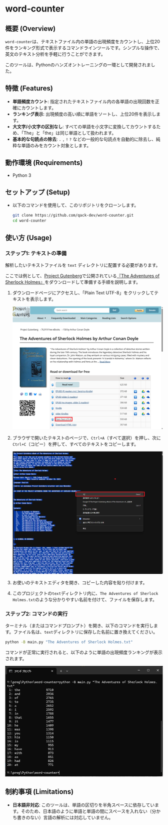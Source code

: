 # word-counter

## 概要 (Overview)

`word-counter`は、テキストファイル内の単語の出現頻度をカウントし、上位20件をランキング形式で表示するコマンドラインツールです。シンプルな操作で、英文のテキスト分析を手軽に行うことができます。

このツールは、Pythonのハンズオントレーニングの一環として開発されました。

## 特徴 (Features)

*   **単語頻度カウント**: 指定されたテキストファイル内の各単語の出現回数を正確にカウントします。
*   **ランキング表示**: 出現頻度の高い順に単語をソートし、上位20件を表示します。
*   **大文字/小文字の区別なし**: すべての単語を小文字に変換してカウントするため、「The」と「the」は同じ単語として扱われます。
*   **基本的な句読点の除去**: `.` `,` `!` `?` などの一般的な句読点を自動的に除去し、純粋な単語のみをカウント対象とします。

## 動作環境 (Requirements)

*   Python 3

## セットアップ (Setup)

* 以下のコマンドを使用して、このリポジトリをクローンします。
    ```bash
    git clone https://github.com/qack-dev/word-counter.git
    cd word-counter
    ```

## 使い方 (Usage)

### ステップ1: テキストの準備

解析したいテキストファイルを `text` ディレクトリに配置する必要があります。

ここでは例として、[Project Gutenberg](https://www.gutenberg.org/)で公開されている[『The Adventures of Sherlock Holmes』](https://www.gutenberg.org/ebooks/1661)をダウンロードして準備する手順を説明します。

1.  ダウンロードページにアクセスし、「Plain Text UTF-8」をクリックしてテキストを表示します。

    ![Project Gutenbergのダウンロードページ](./images/gutenberg.png)

2.  ブラウザで開いたテキストのページで、`Ctrl+A`（すべて選択）を押し、次に`Ctrl+C`（コピー）を押して、すべてのテキストをコピーします。

    ![テキストのコピー](./images/copy.png)

3.  お使いのテキストエディタを開き、コピーした内容を貼り付けます。
4.  このプロジェクトの`text`ディレクトリ内に、`The Adventures of Sherlock Holmes.txt`のような分かりやすい名前を付けて、ファイルを保存します。

### ステップ2: コマンドの実行

ターミナル（またはコマンドプロンプト）を開き、以下のコマンドを実行します。ファイル名は、`text`ディレクトリに保存した名前に置き換えてください。

```bash
python -B main.py "The Adventures of Sherlock Holmes.txt"
```

コマンドが正常に実行されると、以下のように単語の出現頻度ランキングが表示されます。

![実行結果](./images/result.png)

## 制約事項 (Limitations)

*   **日本語非対応**: このツールは、単語の区切りを半角スペースに依存しています。そのため、日本語のように単語と単語の間にスペースを入れない（分かち書きのない）言語の解析には対応していません。
